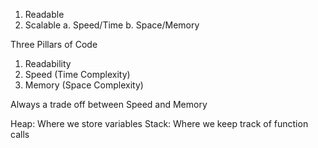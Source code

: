 1. Readable
2. Scalable
    a. Speed/Time
    b. Space/Memory

Three Pillars of Code
1. Readability
2. Speed (Time Complexity)
3. Memory (Space Complexity)

Always a trade off between Speed and Memory

Heap: Where we store variables
Stack: Where we keep track of function calls